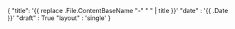 {
    "title": '{{ replace .File.ContentBaseName "-" " " | title }}'
    "date" : '{{ .Date }}'
    "draft" : True
    "layout" : 'single'
}